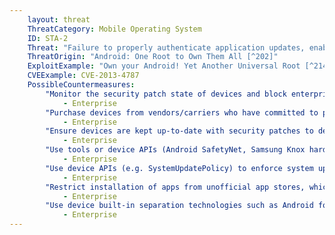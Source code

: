 ```yaml
---
    layout: threat
    ThreatCategory: Mobile Operating System
    ID: STA-2
    Threat: "Failure to properly authenticate application updates, enabling attackers to cause installation of malicious apps."
    ThreatOrigin: "Android: One Root to Own Them All [^202]"
    ExploitExample: "Own your Android! Yet Another Universal Root [^214]"
    CVEExample: CVE-2013-4787
    PossibleCountermeasures:
        "Monitor the security patch state of devices and block enterprise connectivity from out-of-date devices with known exploitable vulnerabilities.":
            - Enterprise
        "Purchase devices from vendors/carriers who have committed to providing timely updates or who have known track records for prompt updates.":
            - Enterprise
        "Ensure devices are kept up-to-date with security patches to decrease the likelihood that they can be rooted/jailbroken.":
            - Enterprise
        "Use tools or device APIs (Android SafetyNet, Samsung Knox hardware-backed remote attestation, or other applicable remote attestation technologies) to detect and block enterprise connectivity from known compromised devices.":
            - Enterprise
        "Use device APIs (e.g. SystemUpdatePolicy) to enforce system update policies.":
            - Enterprise
        "Restrict installation of apps from unofficial app stores, which may not undergo certificate validation processes (e.g., side-loading)":
            - Enterprise
        "Use device built-in separation technologies such as Android for Work, Apple iOS managed apps, or Samsung Knox Workspace to provide a level of separation between enterprise apps and potentially harmful personal-use apps.":
            - Enterprise
---
```

